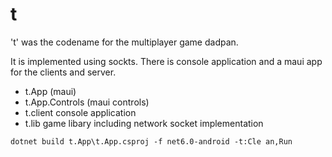 # t

't' was the codename for the multiplayer game dadpan.

It is implemented using sockts. There is console application and a maui app for the clients and server.

- t.App (maui)
- t.App.Controls (maui controls)
- t.client console application
- t.lib game libary including network socket implementation

`dotnet build t.App\t.App.csproj -f net6.0-android -t:Cle an,Run`